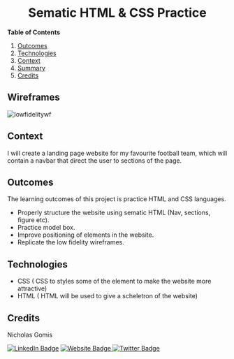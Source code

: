 <h1 align = "center">  Sematic HTML & CSS  Practice  </h1>


**Table of Contents**
1. [Outcomes](#{Outcomes}) 
2. [Technologies](#{Demo})
3. [Context](#{Context})
4. [Summary](#{Summary})
5. [Credits](#{Credits})


## Wireframes

<img src="https://i.ibb.co/SQFRkNF/Clean-Shot-2022-04-29-at-20-30-59-2x.png" alt="lowfidelitywf"/>


## Context
I will create a landing page website for my favourite football team, which will contain a navbar that direct the user to sections of the page.

## Outcomes

The learning outcomes of this project is practice HTML and CSS languages. 
- Properly structure the website using sematic HTML (Nav, sections, figure etc).
- Practice model box.
- Improve positioning of elements in the website.
- Replicate the low fidelity wireframes.

## Technologies
- CSS ( CSS to styles some of the element to make the website more attractive)
- HTML ( HTML  will be used to give a scheletron of the website)


## Credits

Nicholas Gomis

<p align="left">
  <a href="https://www.linkedin.com/in/nicholasgomis/">
    <img src="https://img.shields.io/badge/LinkedIn-blue?style=for-the-badge&logo=linkedin&logoColor=white" alt="LinkedIn Badge"></a>
  <a href="https://portfolio-nicholasgomis.vercel.app">
    <img src="https://img.shields.io/badge/Website-3b5998?style=for-the-badge&logo=google-chrome&logoColor=white" alt="Website Badge"/>
  </a>
  <a href="https://twitter.com/nicholasgomis">
    <img src="https://img.shields.io/badge/Twitter-blue?style=for-the-badge&logo=twitter&logoColor=white" alt="Twitter Badge"/>
  </a>
</p>
</br>

